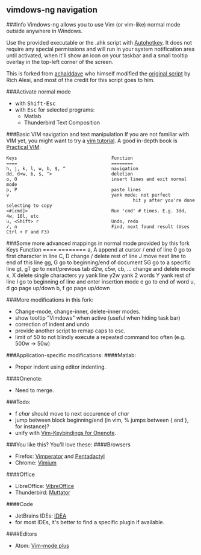 vimdows-ng navigation
---------------------

###Info
Vimdows-ng allows you to use Vim (or vim-like) normal mode outside anywhere in Windows.

Use the provided executable or the .ahk script with [Autohotkey](http://www.autohotkey.com). It does not require any special permissions and will run in your system notification area until activated, when it'll show an icon on your taskbar and a small tooltip overlay in the top-left corner of the screen.

This is forked from [achalddave](https://github.com/achalddave/Vimdows-Navigation) who himself modified the
[original script](http://www.autohotkey.com/community/viewtopic.php?t=44762)
by Rich Alesi, and most of the credit for this script goes to him.

###Activate normal mode
- with <tt>Shift-Esc</tt>
- with <tt>Esc</tt> for selected programs:
	* Matlab
	* Thunderbird Text Composition

###Basic VIM navigation and text manipulation
If you are not familiar with VIM yet, you might want to try a [vim tutorial](http://www.openvim.com/). A good in-depth book is [Practical VIM](https://pragprog.com/book/dnvim2/practical-vim-second-edition).

	Keys                                   Function
	====                                   ========
	h, j, k, l, w, b, $, ^                 navigation
	dd, d<w, b, $, ^>                      deletion
	o, O                                   insert lines and exit normal mode
	p, P                                   paste lines
	v                                      yank mode; not perfect
		                                           hit y after you're done selecting to copy
	<#[cmd]>                               Run 'cmd' # times. E.g. 3dd, 4w, 10l, etc
	u, <Shift> r                           Undo, redo
	/, n                                   Find, next found result (Uses Ctrl + F and F3)

###Some more advanced mappings in normal mode provided by this fork
	Keys									Function
	====									========
	a, A 									append at cursor / end of line
	0 									    go to first character in line
	C, D 									change / delete rest of line
	J									    move next line to end of this line
	gg, G 								    go to beginning/end of document
	5G 										go to a specific line
	gt, gT 									go to next/previous tab
	d2w, c5w, cb, ... 						change and delete mode
	x, X  								    delete single characters
	yy  									yank line
	y2w									    yank 2 words
	Y  										yank rest of line
	I 										go to beginning of line and enter insertion mode
	e 										go to end of word
	<Ctrl> u, <Ctrl> d 						go page up/down
	<Ctrl> b, <Ctrl> f 						go page up/down

###More modifications in this fork:
- Change-mode, change-inner, delete-inner modes.
- show tooltip "Vimdows" when active (useful when hiding task bar)
- correction of indent and undo
- provide another script to remap caps to esc.
- limit of 50 to not blindly execute a repeated command too often (e.g. 500w -> 50w)

###Application-specific modifications:
####Matlab:
- Proper indent using editor indenting.

####Onenote:
- Need to merge.

###Todo:
- f _char_ should move to next occurence of _char_
- jump between block beginning/end (in vim, % jumps between { and }, for instance)?
- unify with [Vim-Keybindings for Onenote](https://github.com/ChrisPara/Vim-Keybindings-For-Onenote).

###You like this? You'll love these:
####Browsers
- Firefox: [Vimperator](https://addons.mozilla.org/de/firefox/addon/vimperator/) and [Pentadactyl](http://5digits.org/pentadactyl/)
- Chrome: [Vimium](https://vimium.github.io/)

####Office
- LibreOffice: [VibreOffice](https://github.com/seanyeh/vibreoffice)
- Thunderbird: [Muttator](https://addons.mozilla.org/de/thunderbird/addon/muttator/)

####Code
- JetBrains IDEs: [IDEA](https://plugins.jetbrains.com/plugin/164?pr=idea)
- for most IDEs, it's better to find a specific plugin if available.

####Editors
- Atom: [Vim-mode plus](https://atom.io/packages/vim-mode-plus)
